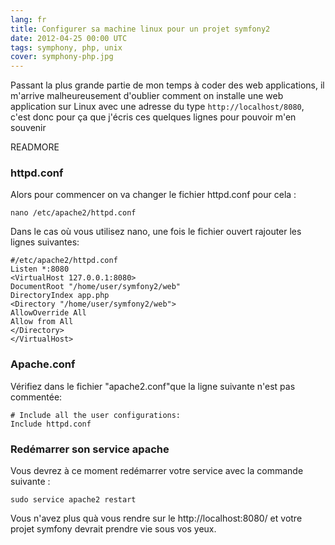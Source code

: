 ```yaml
---
lang: fr
title: Configurer sa machine linux pour un projet symfony2
date: 2012-04-25 00:00 UTC
tags: symphony, php, unix
cover: symphony-php.jpg
---
```


Passant la plus grande partie de mon temps à coder des web applications, il m'arrive malheureusement d'oublier comment on installe une web application sur Linux avec une adresse du type `http://localhost/8080`, c'est donc pour ça que j'écris ces quelques lignes pour pouvoir m'en souvenir

READMORE

### httpd.conf  

Alors pour commencer on va changer le fichier httpd.conf pour cela : 

```
nano /etc/apache2/httpd.conf
```

Dans le cas où vous utilisez nano, une fois le fichier ouvert rajouter les lignes suivantes:

```
#/etc/apache2/httpd.conf
Listen *:8080
<VirtualHost 127.0.0.1:8080>
DocumentRoot "/home/user/symfony2/web"
DirectoryIndex app.php
<Directory "/home/user/symfony2/web">
AllowOverride All
Allow from All
</Directory>
</VirtualHost>
```
### Apache.conf
Vérifiez dans le fichier "apache2.conf"que la ligne suivante n'est pas commentée:

```
# Include all the user configurations:
Include httpd.conf
```

### Redémarrer son service apache
Vous devrez à ce moment redémarrer votre service avec la commande suivante : 

```
sudo service apache2 restart
```
Vous n'avez plus quà vous rendre sur le http://localhost:8080/ et votre projet symfony devrait prendre vie sous vos yeux.